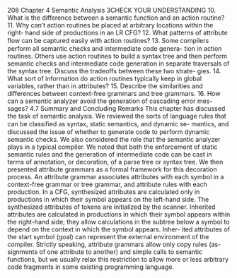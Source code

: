 208
Chapter 4 Semantic Analysis
3CHECK YOUR UNDERSTANDING
10. What is the difference between a semantic function and an action routine?
11. Why can’t action routines be placed at arbitrary locations within the right-
hand side of productions in an LR CFG?
12. What patterns of attribute ﬂow can be captured easily with action routines?
13. Some compilers perform all semantic checks and intermediate code genera-
tion in action routines. Others use action routines to build a syntax tree and
then perform semantic checks and intermediate code generation in separate
traversals of the syntax tree. Discuss the tradeoffs between these two strate-
gies.
14. What sort of information do action routines typically keep in global variables,
rather than in attributes?
15. Describe the similarities and differences between context-free grammars and
tree grammars.
16. How can a semantic analyzer avoid the generation of cascading error mes-
sages?
4.7
Summary and Concluding Remarks
This chapter has discussed the task of semantic analysis. We reviewed the sorts of
language rules that can be classiﬁed as syntax, static semantics, and dynamic se-
mantics, and discussed the issue of whether to generate code to perform dynamic
semantic checks. We also considered the role that the semantic analyzer plays in
a typical compiler. We noted that both the enforcement of static semantic rules
and the generation of intermediate code can be cast in terms of annotation, or
decoration, of a parse tree or syntax tree. We then presented attribute grammars
as a formal framework for this decoration process.
An attribute grammar associates attributes with each symbol in a context-free
grammar or tree grammar, and attribute rules with each production. In a CFG,
synthesized attributes are calculated only in productions in which their symbol
appears on the left-hand side. The synthesized attributes of tokens are initialized
by the scanner. Inherited attributes are calculated in productions in which their
symbol appears within the right-hand side; they allow calculations in the subtree
below a symbol to depend on the context in which the symbol appears. Inher-
ited attributes of the start symbol (goal) can represent the external environment
of the compiler. Strictly speaking, attribute grammars allow only copy rules (as-
signments of one attribute to another) and simple calls to semantic functions, but
we usually relax this restriction to allow more or less arbitrary code fragments in
some existing programming language.
